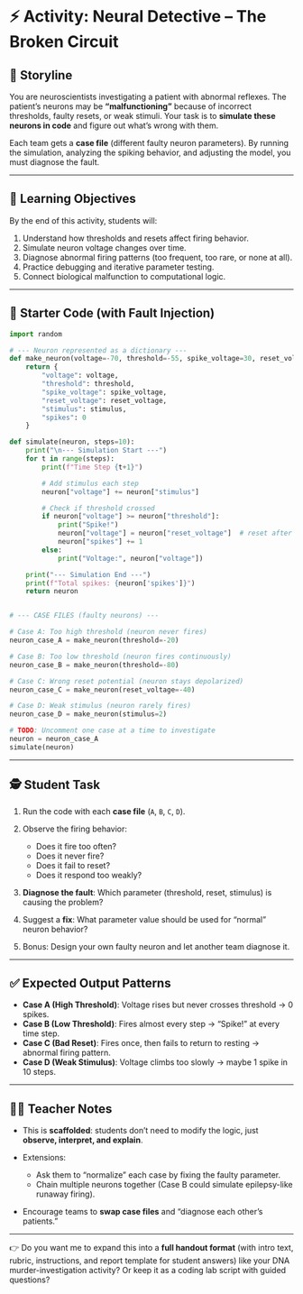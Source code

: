 # ⚡️ Activity: Neural Detective – The Broken Circuit

## 🧾 Storyline

You are neuroscientists investigating a patient with abnormal reflexes. The patient’s neurons may be **“malfunctioning”** because of incorrect thresholds, faulty resets, or weak stimuli. Your task is to **simulate these neurons in code** and figure out what’s wrong with them.

Each team gets a **case file** (different faulty neuron parameters). By running the simulation, analyzing the spiking behavior, and adjusting the model, you must diagnose the fault.

---

## 🎯 Learning Objectives

By the end of this activity, students will:

1. Understand how thresholds and resets affect firing behavior.
2. Simulate neuron voltage changes over time.
3. Diagnose abnormal firing patterns (too frequent, too rare, or none at all).
4. Practice debugging and iterative parameter testing.
5. Connect biological malfunction to computational logic.

---

## 🧱 Starter Code (with Fault Injection)

```python
import random

# --- Neuron represented as a dictionary ---
def make_neuron(voltage=-70, threshold=-55, spike_voltage=30, reset_voltage=-70, stimulus=5):
    return {
        "voltage": voltage,
        "threshold": threshold,
        "spike_voltage": spike_voltage,
        "reset_voltage": reset_voltage,
        "stimulus": stimulus,
        "spikes": 0
    }

def simulate(neuron, steps=10):
    print("\n--- Simulation Start ---")
    for t in range(steps):
        print(f"Time Step {t+1}")

        # Add stimulus each step
        neuron["voltage"] += neuron["stimulus"]

        # Check if threshold crossed
        if neuron["voltage"] >= neuron["threshold"]:
            print("Spike!")
            neuron["voltage"] = neuron["reset_voltage"]  # reset after spike
            neuron["spikes"] += 1
        else:
            print("Voltage:", neuron["voltage"])

    print("--- Simulation End ---")
    print(f"Total spikes: {neuron['spikes']}")
    return neuron


# --- CASE FILES (faulty neurons) ---

# Case A: Too high threshold (neuron never fires)
neuron_case_A = make_neuron(threshold=-20)

# Case B: Too low threshold (neuron fires continuously)
neuron_case_B = make_neuron(threshold=-80)

# Case C: Wrong reset potential (neuron stays depolarized)
neuron_case_C = make_neuron(reset_voltage=-40)

# Case D: Weak stimulus (neuron rarely fires)
neuron_case_D = make_neuron(stimulus=2)

# TODO: Uncomment one case at a time to investigate
neuron = neuron_case_A
simulate(neuron)
```

---

## 🕵️ Student Task

1. Run the code with each **case file** (`A`, `B`, `C`, `D`).
2. Observe the firing behavior:

   * Does it fire too often?
   * Does it never fire?
   * Does it fail to reset?
   * Does it respond too weakly?
3. **Diagnose the fault**: Which parameter (threshold, reset, stimulus) is causing the problem?
4. Suggest a **fix**: What parameter value should be used for “normal” neuron behavior?
5. Bonus: Design your own faulty neuron and let another team diagnose it.

---

## ✅ Expected Output Patterns

* **Case A (High Threshold)**: Voltage rises but never crosses threshold → 0 spikes.
* **Case B (Low Threshold)**: Fires almost every step → “Spike!” at every time step.
* **Case C (Bad Reset)**: Fires once, then fails to return to resting → abnormal firing pattern.
* **Case D (Weak Stimulus)**: Voltage climbs too slowly → maybe 1 spike in 10 steps.

---

## 🧑‍🏫 Teacher Notes

* This is **scaffolded**: students don’t need to modify the logic, just **observe, interpret, and explain**.
* Extensions:

  * Ask them to “normalize” each case by fixing the faulty parameter.
  * Chain multiple neurons together (Case B could simulate epilepsy-like runaway firing).
* Encourage teams to **swap case files** and “diagnose each other’s patients.”

---

👉 Do you want me to expand this into a **full handout format** (with intro text, rubric, instructions, and report template for student answers) like your DNA murder-investigation activity? Or keep it as a coding lab script with guided questions?
